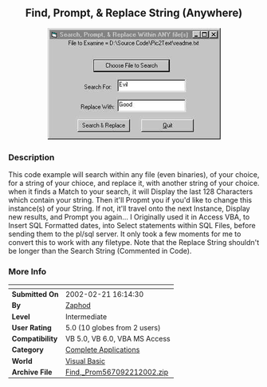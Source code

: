 ﻿<div align="center">

## Find, Prompt, & Replace String \(Anywhere\)

<img src="PIC2002221162222681.jpg">
</div>

### Description

This code example will search within any file (even binaries), of your choice, for a string of your chioce, and replace it, with another string of your choice. when it finds a Match to your search, it will Display the last 128 Characters which contain your string. Then it'll Propmt you if you'd like to change this instance(s) of your String. If not, it'll travel onto the next Instance, Display new results, and Prompt you again... I Originally used it in Access VBA, to Insert SQL Formatted dates, into Select statements within SQL Files, before sending them to the pl/sql server. It only took a few moments for me to convert this to work with any filetype. Note that the Replace String shouldn't be longer than the Search String (Commented in Code).
 
### More Info
 


<span>             |<span>
---                |---
**Submitted On**   |2002-02-21 16:14:30
**By**             |[Zaphod](https://github.com/Planet-Source-Code/PSCIndex/blob/master/ByAuthor/zaphod.md)
**Level**          |Intermediate
**User Rating**    |5.0 (10 globes from 2 users)
**Compatibility**  |VB 5\.0, VB 6\.0, VBA MS Access
**Category**       |[Complete Applications](https://github.com/Planet-Source-Code/PSCIndex/blob/master/ByCategory/complete-applications__1-27.md)
**World**          |[Visual Basic](https://github.com/Planet-Source-Code/PSCIndex/blob/master/ByWorld/visual-basic.md)
**Archive File**   |[Find,\_Prom567092212002\.zip](https://github.com/Planet-Source-Code/zaphod-find-prompt-replace-string-anywhere__1-32004/archive/master.zip)








